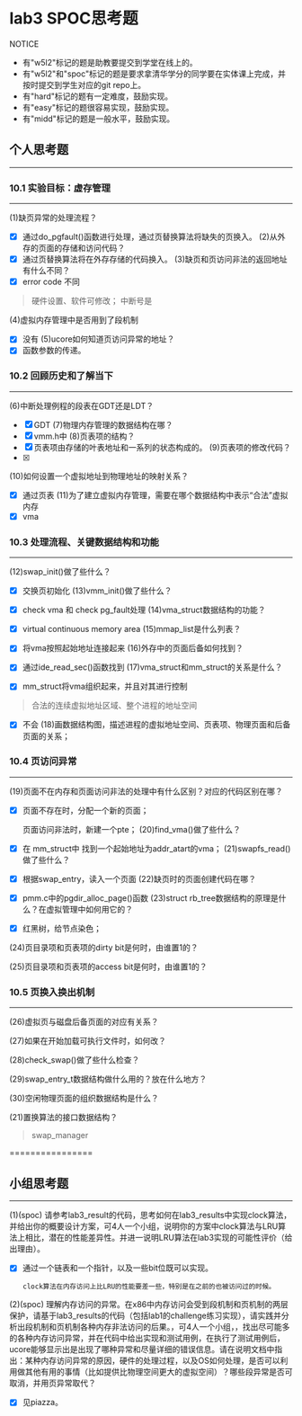 # lab3 SPOC思考题

NOTICE
- 有"w5l2"标记的题是助教要提交到学堂在线上的。
- 有"w5l2"和"spoc"标记的题是要求拿清华学分的同学要在实体课上完成，并按时提交到学生对应的git repo上。
- 有"hard"标记的题有一定难度，鼓励实现。
- 有"easy"标记的题很容易实现，鼓励实现。
- 有"midd"标记的题是一般水平，鼓励实现。

## 个人思考题
---

### 10.1 实验目标：虚存管理
---

(1)缺页异常的处理流程？
  - [x] 通过do_pgfault()函数进行处理，通过页替换算法将缺失的页换入。
(2)从外存的页面的存储和访问代码？
  - [x] 通过页替换算法将在外存存储的代码换入。
(3)缺页和页访问非法的返回地址有什么不同？
  - [x] error code 不同
> 硬件设置、软件可修改； 中断号是

(4)虚拟内存管理中是否用到了段机制
  - [x] 没有
(5)ucore如何知道页访问异常的地址？
  - [x] 函数参数的传递。
### 10.2 回顾历史和了解当下
---

(6)中断处理例程的段表在GDT还是LDT？
  - [x] GDT
(7)物理内存管理的数据结构在哪？
  - [x] vmm.h中
(8)页表项的结构？
  - [x] 页表项由存储的叶表地址和一系列的状态构成的。
(9)页表项的修改代码？
  - [x] 
(10)如何设置一个虚拟地址到物理地址的映射关系？
 - [x] 通过页表
(11)为了建立虚拟内存管理，需要在哪个数据结构中表示“合法”虚拟内存
 - [x] vma
### 10.3 处理流程、关键数据结构和功能
---

(12)swap_init()做了些什么？
   - [x] 交换页初始化
(13)vmm_init()做了些什么？

  - [x] check vma 和 check pg_fault处理
(14)vma_struct数据结构的功能？
  - [x] virtual continuous memory area
(15)mmap_list是什么列表？
  - [x] 将vma按照起始地址连接起来
(16)外存中的页面后备如何找到？
  - [x] 通过ide_read_sec()函数找到
(17)vma_struct和mm_struct的关系是什么？
  - [x] mm_struct将vma组织起来，并且对其进行控制
> 合法的连续虚拟地址区域、整个进程的地址空间
  - [x] 不会
(18)画数据结构图，描述进程的虚拟地址空间、页表项、物理页面和后备页面的关系；

### 10.4 页访问异常
---

(19)页面不在内存和页面访问非法的处理中有什么区别？对应的代码区别在哪？
  - [x] 页面不存在时，分配一个新的页面；

      页面访问非法时，新建一个pte；
(20)find_vma()做了些什么？
  - [x] 在 mm_struct中 找到一个起始地址为addr_atart的vma；
(21)swapfs_read()做了些什么？
  - [x] 根据swap_entry，读入一个页面
(22)缺页时的页面创建代码在哪？
  - [x] pmm.c中的pgdir_alloc_page()函数
(23)struct rb_tree数据结构的原理是什么？在虚拟管理中如何用它的？
  - [x] 红黑树，给节点染色；

(24)页目录项和页表项的dirty bit是何时，由谁置1的？


(25)页目录项和页表项的access bit是何时，由谁置1的？


### 10.5 页换入换出机制
---

(26)虚拟页与磁盘后备页面的对应有关系？

(27)如果在开始加载可执行文件时，如何改？

(28)check_swap()做了些什么检查？

(29)swap_entry_t数据结构做什么用的？放在什么地方？

(30)空闲物理页面的组织数据结构是什么？

(21)置换算法的接口数据结构？

> swap_manager

================


## 小组思考题
---
(1)(spoc) 请参考lab3_result的代码，思考如何在lab3_results中实现clock算法，并给出你的概要设计方案，可4人一个小组，说明你的方案中clock算法与LRU算法上相比，潜在的性能差异性。并进一说明LRU算法在lab3实现的可能性评价（给出理由）。
- [x] 通过一个链表和一个指针，以及一些bit位既可以实现。
      
      clock算法在内存访问上比LRU的性能要差一些，特别是在之前的也被访问过的时候。
(2)(spoc) 理解内存访问的异常。在x86中内存访问会受到段机制和页机制的两层保护，请基于lab3_results的代码（包括lab1的challenge练习实现），请实践并分析出段机制和页机制各种内存非法访问的后果。，可4人一个小组，，找出尽可能多的各种内存访问异常，并在代码中给出实现和测试用例，在执行了测试用例后，ucore能够显示出是出现了哪种异常和尽量详细的错误信息。请在说明文档中指出：某种内存访问异常的原因，硬件的处理过程，以及OS如何处理，是否可以利用做其他有用的事情（比如提供比物理空间更大的虚拟空间）？哪些段异常是否可取消，并用页异常取代？
- [x] 见piazza。




